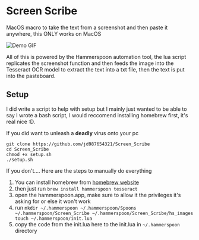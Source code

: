 # Screen Scribe

MacOS macro to take the text from a screenshot and then paste it anywhere, this ONLY works on MacOS

![Demo GIF](demo.gif)

All of this is powered by the Hammerspoon automation tool, the lua script replicates the screenshot function and then feeds the image into the Tesseract OCR model to extract the text into a txt file, then the text is put into the pasteboard.

## Setup

I did write a script to help with setup but I mainly just wanted to be able to say I wrote a bash script, I would reccomend installing homebrew first, it's real nice :D.

If you did want to unleash a **deadly** virus onto your pc
```
git clone https://github.com/jd987654321/Screen_Scribe
cd Screen_Scribe
chmod +x setup.sh
./setup.sh
```

If you don't.... Here are the steps to manually do everything 
1. You can install homebrew from [homebrew website](https://brew.sh)
2. then just run `brew install hammerspoon tesseract`
3. open the hammerspoon.app, make sure to allow it the privileges it's asking for or else it won't work
4. run `mkdir ~/.hammerspoon ~/.hammerspoon/Spoons ~/.hammerspoon/Screen_Scribe ~/.hammerspoon/Screen_Scribe/hs_images
        touch ~/.hammerspoon/init.lua`
5. copy the code from the init.lua here to the init.lua in `~/.hammerspoon` directory   
